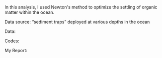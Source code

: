 In this analysis, I used Newton's method to optimize the settling of organic matter within the ocean.

Data source: “sediment traps” deployed at various depths in the ocean

Data:

Codes:

My Report:
